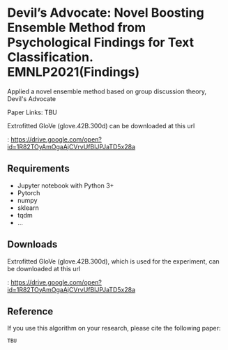 # Devil’s Advocate: Novel Boosting Ensemble Method from Psychological Findings for Text Classification. EMNLP2021(Findings)
Applied a novel ensemble method based on group discussion theory, Devil's Advocate <p>
Paper Links: TBU <p>

Extrofitted GloVe (glove.42B.300d) can be downloaded at this url <p>
: https://drive.google.com/open?id=1R82TOyAmOgaAjCVrvUfBlJPJaTD5x28a

## Requirements
* Jupyter notebook with Python 3+
* Pytorch
* numpy
* sklearn
* tqdm
* ...

## Downloads
Extrofitted GloVe (glove.42B.300d), which is used for the experiment, can be downloaded at this url <p>
: https://drive.google.com/open?id=1R82TOyAmOgaAjCVrvUfBlJPJaTD5x28a

## Reference
If you use this algorithm on your research, please cite the following paper:
```
TBU
```
